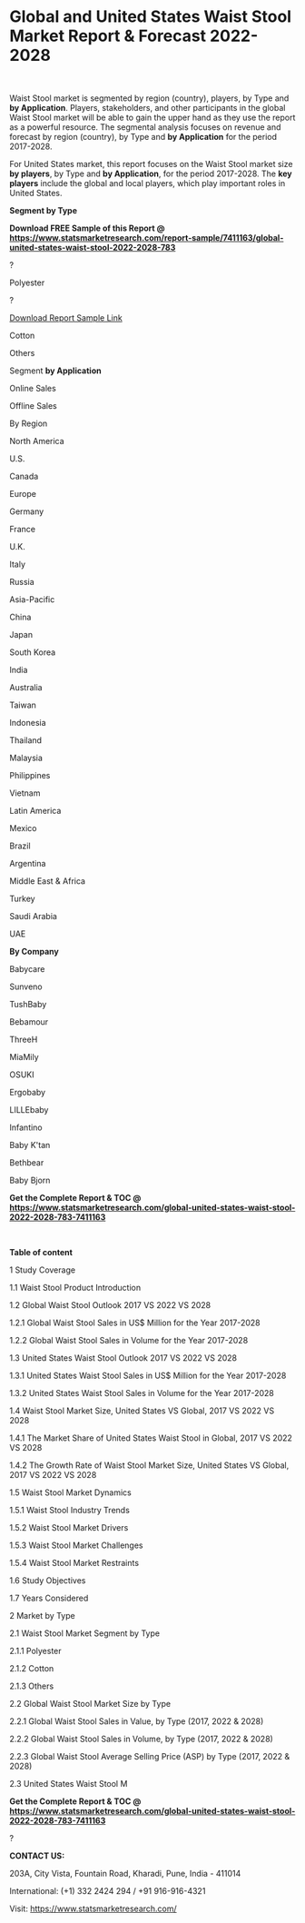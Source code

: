 <h1>Global and United States Waist Stool Market Report & Forecast 2022-2028</h1><br/><p>Waist Stool market is segmented by region (country), players, by Type and <strong>by Application</strong>. Players, stakeholders, and other participants in the global Waist Stool market will be able to gain the upper hand as they use the report as a powerful resource. The segmental analysis focuses on revenue and forecast by region (country), by Type and <strong>by Application</strong> for the period 2017-2028.</p>
 
 
 
 <p>For United States market, this report focuses on the Waist Stool market size <strong>by players</strong>, by Type and <strong>by Application</strong>, for the period 2017-2028. The <strong>key players</strong> include the global and local players, which play important roles in United States.</p>
 
 
 
 <p><strong>Segment by Type</strong></p>
 
 
 
 <div><b>Download FREE Sample of this Report @ <a href="https://www.statsmarketresearch.com/download-free-sample/7411163/global-united-states-waist-stool-2022-2028-783">https://www.statsmarketresearch.com/report-sample/7411163/global-united-states-waist-stool-2022-2028-783</a></b></div>
 
 
 
 <p>? </p>
 
 
 
 <p>Polyester</p>
 
 
 
 <p>? </p>
 
 
 
 <p><a href="https://www.statsmarketresearch.com/download-free-sample/7411163/global-united-states-waist-stool-2022-2028-783">Download Report Sample Link</a></p>
 
 
 
 <p>Cotton</p>
 
 
 
 <p>Others</p>
 
 
 
 <p>Segment <strong>by Application</strong></p>
 
 
 
 <p>Online Sales</p>
 
 
 
 <p>Offline Sales</p>
 
 
 
 <p>By Region</p>
 
 
 
 <p>North America</p>
 
 
 
 <p>U.S.</p>
 
 
 
 <p>Canada</p>
 
 
 
 <p>Europe</p>
 
 
 
 <p>Germany</p>
 
 
 
 <p>France</p>
 
 
 
 <p>U.K.</p>
 
 
 
 <p>Italy</p>
 
 
 
 <p>Russia</p>
 
 
 
 <p>Asia-Pacific</p>
 
 
 
 <p>China</p>
 
 
 
 <p>Japan</p>
 
 
 
 <p>South Korea</p>
 
 
 
 <p>India</p>
 
 
 
 <p>Australia</p>
 
 
 
 <p>Taiwan</p>
 
 
 
 <p>Indonesia</p>
 
 
 
 <p>Thailand</p>
 
 
 
 <p>Malaysia</p>
 
 
 
 <p>Philippines</p>
 
 
 
 <p>Vietnam</p>
 
 
 
 <p>Latin America</p>
 
 
 
 <p>Mexico</p>
 
 
 
 <p>Brazil</p>
 
 
 
 <p>Argentina</p>
 
 
 
 <p>Middle East & Africa</p>
 
 
 
 <p>Turkey</p>
 
 
 
 <p>Saudi Arabia</p>
 
 
 
 <p>UAE</p>
 
 
 
 <p><strong>By Company</strong></p>
 
 
 
 <p>Babycare</p>
 
 
 
 <p>Sunveno</p>
 
 
 
 <p>TushBaby</p>
 
 
 
 <p>Bebamour</p>
 
 
 
 <p>ThreeH</p>
 
 
 
 <p>MiaMily</p>
 
 
 
 <p>OSUKI</p>
 
 
 
 <p>Ergobaby</p>
 
 
 
 <p>LILLEbaby</p>
 
 
 
 <p>Infantino</p>
 
 
 
 <p>Baby K&#39;tan</p>
 
 
 
 <p>Bethbear</p>
 
 
 
 <p>Baby Bjorn</p>
 
 
 
 <div><b>Get the Complete Report & TOC @ <a href="https://www.statsmarketresearch.com/global-united-states-waist-stool-2022-2028-783-7411163">https://www.statsmarketresearch.com/global-united-states-waist-stool-2022-2028-783-7411163</a></b></div>
 
 
 
 <p><br />
 
 <b>Table of content</b></p>
 
 
 
 <p>1 Study Coverage<br />
 
 1.1 Waist Stool Product Introduction<br />
 
 1.2 Global Waist Stool Outlook 2017 VS 2022 VS 2028<br />
 
 1.2.1 Global Waist Stool Sales in US$ Million for the Year 2017-2028<br />
 
 1.2.2 Global Waist Stool Sales in Volume for the Year 2017-2028<br />
 
 1.3 United States Waist Stool Outlook 2017 VS 2022 VS 2028<br />
 
 1.3.1 United States Waist Stool Sales in US$ Million for the Year 2017-2028<br />
 
 1.3.2 United States Waist Stool Sales in Volume for the Year 2017-2028<br />
 
 1.4 Waist Stool Market Size, United States VS Global, 2017 VS 2022 VS 2028<br />
 
 1.4.1 The Market Share of United States Waist Stool in Global, 2017 VS 2022 VS 2028<br />
 
 1.4.2 The Growth Rate of Waist Stool Market Size, United States VS Global, 2017 VS 2022 VS 2028<br />
 
 1.5 Waist Stool Market Dynamics<br />
 
 1.5.1 Waist Stool Industry Trends<br />
 
 1.5.2 Waist Stool Market Drivers<br />
 
 1.5.3 Waist Stool Market Challenges<br />
 
 1.5.4 Waist Stool Market Restraints<br />
 
 1.6 Study Objectives<br />
 
 1.7 Years Considered<br />
 
 2 Market by Type<br />
 
 2.1 Waist Stool Market Segment by Type<br />
 
 2.1.1 Polyester<br />
 
 2.1.2 Cotton<br />
 
 2.1.3 Others<br />
 
 2.2 Global Waist Stool Market Size by Type<br />
 
 2.2.1 Global Waist Stool Sales in Value, by Type (2017, 2022 & 2028)<br />
 
 2.2.2 Global Waist Stool Sales in Volume, by Type (2017, 2022 & 2028)<br />
 
 2.2.3 Global Waist Stool Average Selling Price (ASP) by Type (2017, 2022 & 2028)<br />
 
 2.3 United States Waist Stool M</p>
 
 
 
 <div><b>Get the Complete Report & TOC @ <a href="https://www.statsmarketresearch.com/global-united-states-waist-stool-2022-2028-783-7411163">https://www.statsmarketresearch.com/global-united-states-waist-stool-2022-2028-783-7411163</a></b></div>
 
 
 
 <p>? </p>
 
 
 
 <p><b>CONTACT US:</b><br />
 
 203A, City Vista, Fountain Road, Kharadi, Pune, India - 411014<br />
 
 International: (+1) 332 2424 294 / +91 916-916-4321<br />
 
 Visit: <a href="https://www.statsmarketresearch.com/">https://www.statsmarketresearch.com/</a></p>